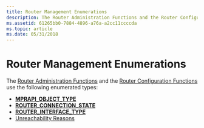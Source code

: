 ```yaml
---
title: Router Management Enumerations
description: The Router Administration Functions and the Router Configuration Functions use the following enumerated types
ms.assetid: 61265bb0-7884-4896-a76a-a2cc11ccccda
ms.topic: article
ms.date: 05/31/2018
---
```


# Router Management Enumerations

The [Router Administration Functions](router-administration-functions.md) and the [Router Configuration Functions](router-configuration-functions.md) use the following enumerated types:

-   [**MPRAPI\_OBJECT\_TYPE**](/windows/desktop/api/Mprapi/ne-mprapi-mprapi_object_type)
-   [**ROUTER\_CONNECTION\_STATE**](/windows/desktop/api/Mprapi/ne-mprapi-router_connection_state)
-   [**ROUTER\_INTERFACE\_TYPE**](/windows/desktop/api/Mprapi/ne-mprapi-router_interface_type)
-   [Unreachability Reasons](unreachability-reasons.md)

 

 




